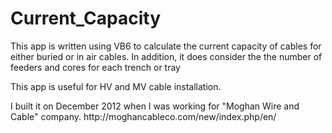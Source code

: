 # Current_Capacity
<p>This app is written using VB6 to calculate the current capacity of cables 
for either buried or in air cables. In addition, it does consider the the number of feeders and cores for each trench or tray</p>
 
<p>This app is useful for HV and MV cable installation.</p>
<p>I built it on December 2012 when I was working for "Moghan Wire and Cable" company. http://moghancableco.com/new/index.php/en/</p>

